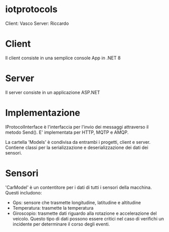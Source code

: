 # iotprotocols
Client: Vasco
Server: Riccardo


# Client 
Il client consiste in una semplice console App in .NET 8

# Server
Il server consiste in un applicazione ASP.NET

# Implementazione

IProtocolInterface è l'interfaccia per l'invio dei messaggi attraverso il metodo Send().
E' implementata per HTTP, MQTP e AMQP.

La cartella 'Models' è condivisa da entrambi i progetti, client e server. 
Contiene classi per la serializzazione e deserializzazione dei dati dei sensori.

# Sensori
'CarModel' è un contentitore per i dati di tutti i sensori della macchina. Questi includono:
- Gps: sensore che trasmette longitudine, latitudine e altitudine
- Temperatura: trasmette la temperatura
- Giroscopio: trasmette dati riguardo alla rotazione e accelerazione del veicolo. Questo tipo di 
dati possono essere critici nel caso di verifichi un incidente per determinare il corso degli eventi.
